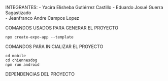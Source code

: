 INTEGRANTES: 
    - Yacira Elisheba Gutiérrez Castillo 
    - Eduardo Josué Guerra Sagastizado  
    - Jeanfranco Andre Campos Lopez 

COMANDOS USADOS PARA GENERAR EL PROYECTO

    npx create-expo-app --template

COMANDOS PARA INICIALIZAR EL PROYECTO

    cd mobile 
    cd chiennesdog
    npm run android

DEPENDENCIAS DEL PROYECTO